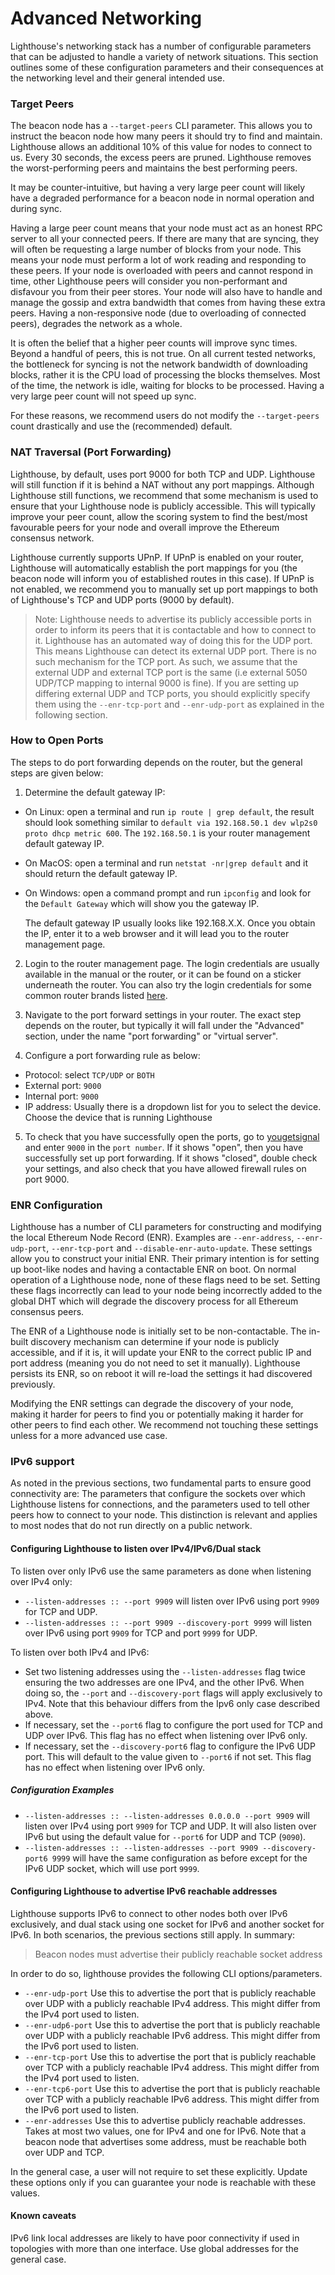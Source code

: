 # Advanced Networking

Lighthouse's networking stack has a number of configurable parameters that can
be adjusted to handle a variety of network situations. This section outlines
some of these configuration parameters and their consequences at the networking
level and their general intended use.


### Target Peers

The beacon node has a `--target-peers` CLI parameter. This allows you to
instruct the beacon node how many peers it should try to find and maintain.
Lighthouse allows an additional 10% of this value for nodes to connect to us.
Every 30 seconds, the excess peers are pruned. Lighthouse removes the
worst-performing peers and maintains the best performing peers.

It may be counter-intuitive, but having a very large peer count will likely
have a degraded performance for a beacon node in normal operation and during
sync.

Having a large peer count means that your node must act as an honest RPC server
to all your connected peers. If there are many that are syncing, they will
often be requesting a large number of blocks from your node. This means your
node must perform a lot of work reading and responding to these peers. If your
node is overloaded with peers and cannot respond in time, other Lighthouse
peers will consider you non-performant and disfavour you from their peer
stores. Your node will also have to handle and manage the gossip and extra
bandwidth that comes from having these extra peers. Having a non-responsive
node (due to overloading of connected peers), degrades the network as a whole.

It is often the belief that a higher peer counts will improve sync times.
Beyond a handful of peers, this is not true. On all current tested networks,
the bottleneck for syncing is not the network bandwidth of downloading blocks,
rather it is the CPU load of processing the blocks themselves. Most of the
time, the network is idle, waiting for blocks to be processed. Having a very
large peer count will not speed up sync.

For these reasons, we recommend users do not modify the `--target-peers` count
drastically and use the (recommended) default.

### NAT Traversal (Port Forwarding)

Lighthouse, by default, uses port 9000 for both TCP and UDP. Lighthouse will
still function if it is behind a NAT without any port mappings. Although
Lighthouse still functions, we recommend that some mechanism is used to ensure
that your Lighthouse node is publicly accessible. This will typically improve
your peer count, allow the scoring system to find the best/most favourable
peers for your node and overall improve the Ethereum consensus network.

Lighthouse currently supports UPnP. If UPnP is enabled on your router,
Lighthouse will automatically establish the port mappings for you (the beacon
node will inform you of established routes in this case). If UPnP is not
enabled, we recommend you to manually set up port mappings to both of Lighthouse's
TCP and UDP ports (9000 by default).

> Note: Lighthouse needs to advertise its publicly accessible ports in
> order to inform its peers that it is contactable and how to connect to it.
> Lighthouse has an automated way of doing this for the UDP port. This means
> Lighthouse can detect its external UDP port. There is no such mechanism for the
> TCP port. As such, we assume that the external UDP and external TCP port is the
> same (i.e external 5050 UDP/TCP mapping to internal 9000 is fine). If you are setting up differing external UDP and TCP ports, you should
> explicitly specify them using the `--enr-tcp-port` and `--enr-udp-port` as
> explained in the following section.

### How to Open Ports

The steps to do port forwarding depends on the router, but the general steps are given below:
1. Determine the default gateway IP:
- On Linux: open a terminal and run `ip route | grep default`, the result should look something similar to `default via 192.168.50.1 dev wlp2s0 proto dhcp metric 600`. The `192.168.50.1` is your router management default gateway IP. 
- On MacOS: open a terminal and run `netstat -nr|grep default` and it should return the default gateway IP.
- On Windows: open a command prompt and run `ipconfig` and look for the `Default Gateway` which will show you the gateway IP.

  The default gateway IP usually looks like 192.168.X.X. Once you obtain the IP, enter it to a web browser and it will lead you to the router management page.

2. Login to the router management page. The login credentials are usually available in the manual or the router, or it can be found on a sticker underneath the router. You can also try the login credentials for some common router brands listed [here](https://www.noip.com/support/knowledgebase/general-port-forwarding-guide/).

3. Navigate to the port forward settings in your router. The exact step depends on the router, but typically it will fall under the "Advanced" section, under the name "port forwarding" or "virtual server". 

4. Configure a port forwarding rule as below:
- Protocol: select `TCP/UDP` or `BOTH`
- External port: `9000`
- Internal port: `9000`
- IP address: Usually there is a dropdown list for you to select the device. Choose the device that is running Lighthouse

5. To check that you have successfully open the ports, go to [yougetsignal](https://www.yougetsignal.com/tools/open-ports/) and enter `9000` in the `port number`. If it shows "open", then you have successfully set up port forwarding. If it shows "closed", double check your settings, and also check that you have allowed firewall rules on port 9000. 


### ENR Configuration

Lighthouse has a number of CLI parameters for constructing and modifying the
local Ethereum Node Record (ENR). Examples are `--enr-address`,
`--enr-udp-port`, `--enr-tcp-port` and `--disable-enr-auto-update`. These
settings allow you to construct your initial ENR. Their primary intention is for
setting up boot-like nodes and having a contactable ENR on boot. On normal
operation of a Lighthouse node, none of these flags need to be set. Setting
these flags incorrectly can lead to your node being incorrectly added to the
global DHT which will degrade the discovery process for all Ethereum consensus peers.

The ENR of a Lighthouse node is initially set to be non-contactable. The
in-built discovery mechanism can determine if your node is publicly accessible,
and if it is, it will update your ENR to the correct public IP and port address
(meaning you do not need to set it manually). Lighthouse persists its ENR, so
on reboot it will re-load the settings it had discovered previously.

Modifying the ENR settings can degrade the discovery of your node, making it
harder for peers to find you or potentially making it harder for other peers to
find each other. We recommend not touching these settings unless for a more
advanced use case.


### IPv6 support

As noted in the previous sections, two fundamental parts to ensure good
connectivity are: The parameters that configure the sockets over which
Lighthouse listens for connections, and the parameters used to tell other peers
how to connect to your node. This distinction is relevant and applies to most
nodes that do not run directly on a public network.

#### Configuring Lighthouse to listen over IPv4/IPv6/Dual stack

To listen over only IPv6 use the same parameters as done when listening over
IPv4 only:

- `--listen-addresses :: --port 9909` will listen over IPv6 using port `9909` for
TCP and UDP.
- `--listen-addresses :: --port 9909 --discovery-port 9999` will listen over
  IPv6 using port `9909` for TCP and port `9999` for UDP.

To listen over both IPv4 and IPv6:
- Set two listening addresses using the `--listen-addresses` flag twice ensuring
  the two addresses are one IPv4, and the other IPv6. When doing so, the
  `--port` and `--discovery-port` flags will apply exclusively to IPv4. Note
  that this behaviour differs from the Ipv6 only case described above.
- If necessary, set the `--port6` flag to configure the port used for TCP and
  UDP over IPv6. This flag has no effect when listening over IPv6 only.
- If necessary, set the `--discovery-port6` flag to configure the IPv6  UDP
  port. This will default to the value given to `--port6` if not set. This flag
  has no effect when listening over IPv6 only.

##### Configuration Examples

- `--listen-addresses :: --listen-addresses 0.0.0.0 --port 9909` will listen
  over IPv4 using port `9909` for TCP and UDP. It will also listen over IPv6 but
  using the default value for `--port6` for UDP and TCP (`9090`).
- `--listen-addresses :: --listen-addresses --port 9909 --discovery-port6 9999`
  will have the same configuration as before except for the IPv6 UDP socket,
  which will use port `9999`.

#### Configuring Lighthouse to advertise IPv6 reachable addresses
Lighthouse supports IPv6 to connect to other nodes both over IPv6 exclusively,
and dual stack using one socket for IPv6 and another socket for IPv6. In both
scenarios, the previous sections still apply. In summary:

> Beacon nodes must advertise their publicly reachable socket address

In order to do so, lighthouse provides the following CLI options/parameters.

- `--enr-udp-port` Use this to advertise the port that is publicly reachable
  over UDP with a publicly reachable IPv4 address. This might differ from the
  IPv4 port used to listen.
- `--enr-udp6-port` Use this to advertise the port that is publicly reachable
  over UDP with a publicly reachable IPv6 address. This might differ from the
  IPv6 port used to listen.
- `--enr-tcp-port` Use this to advertise the port that is publicly reachable
  over TCP with a publicly reachable IPv4 address. This might differ from the
  IPv4 port used to listen.
- `--enr-tcp6-port` Use this to advertise the port that is publicly reachable
  over TCP with a publicly reachable IPv6 address. This might differ from the
  IPv6 port used to listen.
- `--enr-addresses` Use this to advertise publicly reachable addresses. Takes at
  most two values, one for IPv4 and one for IPv6. Note that a beacon node that
  advertises some address, must be
  reachable both over UDP and TCP.

In the general case, a user will not require to set these explicitly. Update
these options only if you can guarantee your node is reachable with these
values.

#### Known caveats

IPv6 link local addresses are likely to have poor connectivity if used in
topologies with more than one interface. Use global addresses for the general
case.

